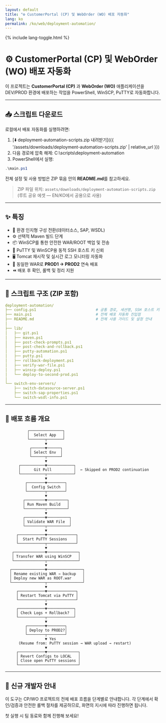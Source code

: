 ```yaml
---
layout: default
title: "⚙️ CustomerPortal (CP) 및 WebOrder (WO) 배포 자동화"
lang: ko
permalink: /ko/web/deployment-automation/
---
```


{% include lang-toggle.html %}

# ⚙️ CustomerPortal (CP) 및 WebOrder (WO) 배포 자동화

이 프로젝트는 **CustomerPortal (CP)** 과 **WebOrder (WO)** 애플리케이션을 DEV/PROD 환경에 배포하는 작업을 PowerShell, WinSCP, PuTTY로 자동화합니다.

---

## 📥 스크립트 다운로드

로컬에서 배포 자동화를 실행하려면:

1. [⬇️ deployment-automation-scripts.zip 내려받기]({{ '/assets/downloads/deployment-automation-scripts.zip' | relative_url }})
2. 다음 경로에 압축 해제:
    C:\scripts\deployment-automation
3. PowerShell에서 실행:
```powershell
.\main.ps1
```

전체 설정 및 사용 방법은 ZIP 묶음 안의 **README.md**를 참고하세요.

> ZIP 파일 위치: `assets/downloads/deployment-automation-scripts.zip` (루트 공유 에셋 — EN/KO에서 공용으로 사용)

---

## ✨ 특징

- 🔄 환경 인지형 구성 전환(데이터소스, SAP, WSDL)
- ⚙️ 선택적 Maven 빌드 단계
- 📦 WinSCP를 통한 안전한 WAR/ROOT 백업 및 전송
- 🔐 PuTTY 및 WinSCP용 동적 SSH 호스트 키 신뢰
- 🖥️ Tomcat 재시작 및 실시간 로그 모니터링 자동화
- 🔁 동일한 WAR로 **PROD1 → PROD2** 연속 배포
- ⏪ 배포 후 확인, 롤백 및 정리 지원

---

## 📁 스크립트 구조 (ZIP 포함)
```yaml
deployment-automation/
├── config.ps1                           # 공통 경로, 세션명, SSH 호스트 키
├── main.ps1                             # 전체 배포 자동화 진입점
├── README.md                            # 전체 사용 가이드 및 설정 안내
│
├── lib/
│   ├── git.ps1
│   ├── maven.ps1
│   ├── post-check-prompts.ps1
│   ├── post-check-and-rollback.ps1
│   ├── putty-automation.ps1
│   ├── putty.ps1
│   ├── rollback-deployment.ps1
│   ├── verify-war-file.ps1
│   ├── winscp-deploy.ps1
│   └── deploy-to-second-prod.ps1
│
└── switch-env-servers/
    ├── switch-datasource-server.ps1
    ├── switch-sap-properties.ps1
    └── switch-wsdl-info.ps1
```

---

## 🧭 배포 흐름 개요
```
          ┌───────────────┐
          │  Select App   │
          └───────┬───────┘
                  ▼
           ┌──────▼──────┐
           │ Select Env  │
           └──────┬──────┘
                  ▼
      ┌───────────▼────────────┐
      │      Git Pull          │  ← Skipped on PROD2 continuation
      └───────────┬────────────┘
                  ▼
         ┌────────▼────────┐
         │  Config Switch  │
         └────────┬────────┘
                  ▼
        ┌─────────▼─────────┐
        │ Run Maven Build   │
        └─────────┬─────────┘
                  ▼
        ┌─────────▼──────────┐
        │ Validate WAR File  │
        └─────────┬──────────┘
                  ▼
     ┌────────────▼─────────────┐
     │  Start PuTTY Sessions    │
     └────────────┬─────────────┘
                  ▼
   ┌──────────────▼──────────────┐
   │ Transfer WAR using WinSCP   │
   └──────────────┬──────────────┘
                  ▼
  ┌───────────────▼────────────────┐
  │ Rename existing WAR → backup   │
  │ Deploy new WAR as ROOT.war     │
  └───────────────┬────────────────┘
                  ▼
     ┌────────────▼─────────────┐
     │ Restart Tomcat via PuTTY │
     └────────────┬─────────────┘
                  ▼
     ┌────────────▼────────────┐
     │ Check Logs + Rollback?  │
     └────────────┬────────────┘
                  ▼
         ┌────────▼────────┐
         │ Deploy to PROD2?│
         └────────┬────────┘
                  ▼ Yes
      (Resume from: PuTTY session → WAR upload → restart)
                  ▼
     ┌────────────▼──────────────┐
     │ Revert Configs to LOCAL   │
     │ Close open PuTTY sessions │
     └───────────────────────────┘
```

---

## 👥 신규 개발자 안내

이 도구는 CP/WO 프로젝트의 전체 배포 흐름을 단계별로 안내합니다. 각 단계에서 확인/검증과 안전한 롤백 절차를 제공하므로, 화면의 지시에 따라 진행하면 됩니다.

첫 실행 시 팀 동료와 함께 진행해 보세요!
